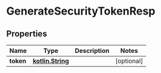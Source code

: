 # GenerateSecurityTokenResp

## Properties
Name | Type | Description | Notes
------------ | ------------- | ------------- | -------------
**token** | [**kotlin.String**](.md) |  |  [optional]
